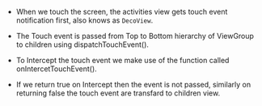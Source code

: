 - When we touch the screen, the activities view gets touch event notification first, also knows as `DecoView`.

- The Touch event is passed from Top to Bottom hierarchy of ViewGroup to children using dispatchTouchEvent().

- To Intercept the touch event we make use of the function called onIntercetTouchEvent().

- If we return true on Intercept then the event is not passed, similarly on returning false the touch event are transfard to children view.